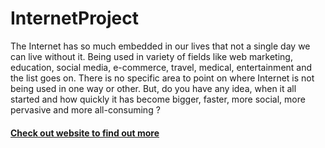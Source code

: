 # InternetProject

The Internet has so much embedded in our lives that not a single day we can live without it. Being used in variety of fields like web marketing, education, social media, e-commerce, travel, medical, entertainment and the list goes on. There is no specific area to point on where Internet is not being used in one way or other.
But, do you have any idea, when it all started and how quickly it has  become bigger, faster, more social, more pervasive and more all-consuming ?

#### [Check out website to find out more](https://monz123.github.io/InternetProject/)